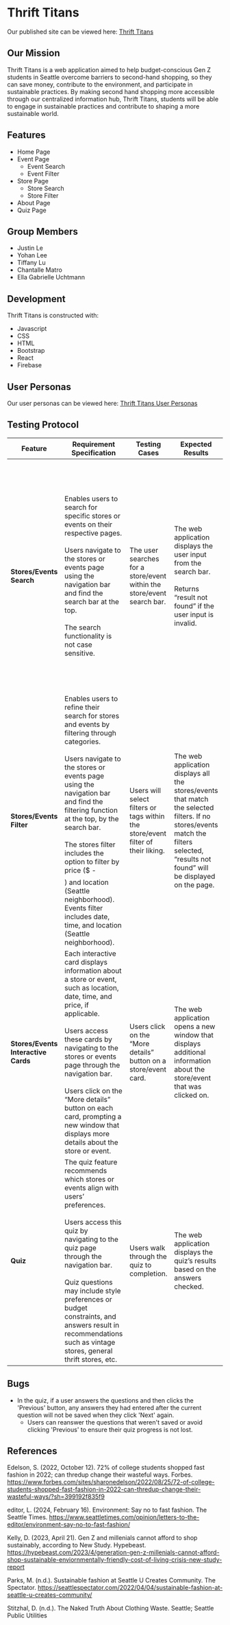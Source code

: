 # Thrift Titans
Our published site can be viewed here: [Thrift Titans](https://info442-green-beans.web.app/)

## Our Mission

Thrift Titans is a web application aimed to help budget-conscious Gen Z students in Seattle overcome barriers to second-hand shopping, so they can save money, contribute to the environment, and participate in sustainable practices. By making second hand shopping more accessible through our centralized information hub, Thrift Titans, students will be able to engage in sustainable practices and contribute to shaping a more sustainable world. 

## Features

* Home Page
* Event Page
	* Event Search
	* Event Filter
* Store Page
	* Store Search
 	* Store Filter
* About Page
* Quiz Page

## Group Members
* Justin Le
* Yohan Lee
* Tiffany Lu
* Chantalle Matro
* Ella Gabrielle Uchtmann


## Development
Thrift Titans is constructed with:

* Javascript
* CSS
* HTML
* Bootstrap
* React
* Firebase

## User Personas
Our user personas can be viewed here: [Thrift Titans User Personas](/thrift-titans.pdf)

## Testing Protocol
| Feature                          | Requirement Specification                                                                                                                                                                                                                                                                                                                                                              | Testing Cases                                                        | Expected Results                                                                                                                                                                                                                                                                                                             | Expected Deficiency                                                               | Unexpected Results                                                                                                                                                                                                                                                                                                                                                                 |
|----------------------------------|------------------------------------------------------------------------------------------------------------------------------------------------------------------------------------------------------------------------------------------------------------------------------------------------------------------------------------------------------------------------------------------|-----------------------------------------------------------------------|-------------------------------------------------------------------------------------------------------------------------------------------------------------------------------------------------------------------------------------------------------------------------------------------------------------------------------|---------------------------------------------------------------------------------|-----------------------------------------------------------------------------------------------------------------------------------------------------------------------------------------------------------------------------------------------------------------------------------------------------------------------------------------------------------------------------------|
| **Stores/Events Search**             | Enables users to search for specific stores or events on their respective pages. <br><br> Users navigate to the stores or events page using the navigation bar and find the search bar at the top. <br><br> The search functionality is not case sensitive.                                                                                                                                                | The user searches for a store/event within the store/event search bar. | The web application displays the user input from the search bar. <br><br> Returns “result not found” if the user input is invalid.                                                                                                                                                                                                   | Search results may take some time to load.                                      | The web application does not display user input even though it is valid. <br><br> Displays something different from user input. <br><br> Does not display “result not found” if the user input is invalid. <br><br> Displays “result not found” even though the search is valid.                                                                                           |
| **Stores/Events Filter**             | Enables users to refine their search for stores and events by filtering through categories. <br><br> Users navigate to the stores or events page using the navigation bar and find the filtering function at the top, by the search bar. <br><br> The stores filter includes the option to filter by price ($ - $$$$) and location (Seattle neighborhood). Events filter includes date, time, and location (Seattle neighborhood). | Users will select filters or tags within the store/event filter of their liking. | The web application displays all the stores/events that match the selected filters. If no stores/events match the filters selected, “results not found” will be displayed on the page.                                                                                                                                       | Filtered results may take some time to load.                                    | The web application does not display all the stores/events that match the filter. Displays no results even though the filter is valid. Does not display “result not found” if the filter input is invalid.                                                                                                                                          |
| **Stores/Events Interactive Cards**  | Each interactive card displays information about a store or event, such as location, date, time, and price, if applicable. <br><br> Users access these cards by navigating to the stores or events page through the navigation bar. <br><br> Users click on the “More details” button on each card, prompting a new window that displays more details about the store or event.                                       | Users click on the “More details” button on a store/event card.        | The web application opens a new window that displays additional information about the store/event that was clicked on.                                                                                                                                                                                                      | N/A                                                                             | The web application does not open a new window. <br><br> Does not render store/event information directly related to the store that was clicked on. <br><br> Renders information about a different event/store.                                                                                                                                                   |
| **Quiz**                            | The quiz feature recommends which stores or events align with users’ preferences. <br><br> Users access this quiz by navigating to the quiz page through the navigation bar. <br><br> Quiz questions may include style preferences or budget constraints, and answers result in recommendations such as vintage stores, general thrift stores, etc.                                        | Users walk through the quiz to completion.                            | The web application displays the quiz’s results based on the answers checked.                                                                                                                                                                                                                                                | N/A                                                                             | The web application displays an incorrect result. <br><br> Does not display any result. <br><br> Does not proceed from question to question. <br><br> Is unable to submit.                                                                                                                                                                                                                                     |

## Bugs
* In the quiz, if a user answers the questions and then clicks the 'Previous' button, any answers they had entered after the current question will not be saved when they click 'Next' again.
	* Users can reanswer the questions that weren't saved or avoid clicking 'Previous' to ensure their quiz progress is not lost.

## References
Edelson, S. (2022, October 12). 72% of college students shopped fast fashion in 2022; can thredup change their wasteful ways. Forbes. https://www.forbes.com/sites/sharonedelson/2022/08/25/72-of-college-students-shopped-fast-fashion-in-2022-can-thredup-change-their-wasteful-ways/?sh=399192f835f9

editor, L. (2024, February 16). Environment: Say no to fast fashion. The Seattle Times. https://www.seattletimes.com/opinion/letters-to-the-editor/environment-say-no-to-fast-fashion/

Kelly, D. (2023, April 21). Gen Z and millenials cannot afford to shop sustainably, according to New Study. Hypebeast. https://hypebeast.com/2023/4/generation-gen-z-millenials-cannot-afford-shop-sustainable-enviornmentally-friendly-cost-of-living-crisis-new-study-report

Parks, M. (n.d.). Sustainable fashion at Seattle U Creates Community. The Spectator. https://seattlespectator.com/2022/04/04/sustainable-fashion-at-seattle-u-creates-community/

Stitzhal, D. (n.d.). The Naked Truth About Clothing Waste. Seattle; Seattle Public Utilities
